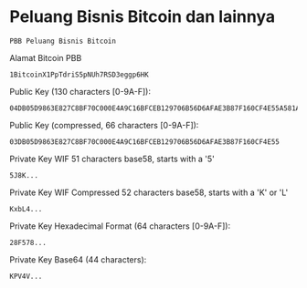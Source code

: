 # Peluang Bisnis Bitcoin dan lainnya

    PBB Peluang Bisnis Bitcoin 

Alamat Bitcoin PBB

    1BitcoinX1PpTdriS5pNUh7RSD3eggp6HK

Public Key (130 characters [0-9A-F]):

    04DB05D9863E827C8BF70C000E4A9C16BFCEB129706B56D6AFAE3B87F160CF4E55A581A0C35C091B7278C84B9BB213FC0E35883551CEB377A5432A04E8D7EFA3A1

Public Key (compressed, 66 characters [0-9A-F]):

    03DB05D9863E827C8BF70C000E4A9C16BFCEB129706B56D6AFAE3B87F160CF4E55

Private Key WIF
51 characters base58, starts with a '5'

    5J8K...

Private Key WIF Compressed
52 characters base58, starts with a 'K' or 'L'

    KxbL4...

Private Key Hexadecimal Format (64 characters [0-9A-F]):

    28F578...

Private Key Base64 (44 characters):

    KPV4V...
